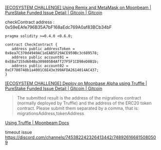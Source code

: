 [[ECOSYSTEM CHALLENGE] Using Remix and MetaMask on Moonbeam | PureStake Funded Issue Detail | Gitcoin | Gitcoin](https://gitcoin.co/issue/PureStake/gitcoin-hello-world-by-moonbeam/3/100023962)

checkContract address : 0x59eEAfe796B35A7bF168aEdc769A0af83BCb34bF

```
pragma solidity >=0.4.0 <0.6.0;

contract CheckContract {
   address public addressToken = 0x8ea7C370d4949AC1eEAB5F29ACE959Bc3c689578;
   address public account01 = 0xEBa7155d604Ba309805B4Aff27F5F1CD98eD8B1b;
   address public account02 = 0xCF780748b1a4001C6E43e399AFDA2614014AC437;
}
```

[[ECOSYSTEM CHALLENGE] Deploy on Moonbase Alpha using Truffle | PureStake Funded Issue Detail | Gitcoin | Gitcoin](https://gitcoin.co/issue/PureStake/gitcoin-hello-world-by-moonbeam/1/100023953)

> The submitted result is the address of the migrations contract (normally deployed by Truffle) and the address of the ERC20 token contract. Please submit them separated by a comma, that is: migrationsAddress,tokenAddress


[Using Truffle | Moonbeam Docs](https://docs.moonbeam.network/getting-started/local-node/using-truffle/)

timeout issue https://discord.com/channels/745382242326413442/748926166815080509